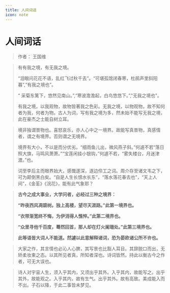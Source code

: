 ```yaml
---
title: 人间词话
icon: note
---
```


# 人间词话

> 作者： 王国维

>   有有我之境，有无我之境。  
>
> “泪眼问花花不语，乱红飞过秋千去”。“可堪孤馆闭春寒，杜鹃声里斜阳暮”,“有我之境也”。  
>
> “ 采菊东篱下，悠然见南山。”,“寒波澹澹起，白鸟悠悠下。”,"无我之境也"。
>
> 有我之境，以我观物，故物皆著我之色彩。无我之境，以物观物，故不知何者为我，何者为物。古人为词，写有我之境为多，然未始不能写无我之境，此在豪杰之士能自树立耳。

> 境非独谓景物也。喜怒哀乐，亦人心中之一境界。故能写真景物，真感情者，谓之有境界。否则谓之无境界。
>
> 境界有大小，不以是而分优劣。“细雨鱼儿出，微风燕子斜。”何遽不若“落日照大旗，马鸣风萧萧。”“宝莲闲挂小银钩，”何遽不若，“雾失楼台，月迷津渡。”也。
>
> 词至李后主而眼界始大，感慨遂深，遂边伶工之词。周介存至诸文韦之下，可为颠倒黑白矣。“自是人生长恨水长东”，“落水落花春去也”，“天上人间”，《金荃》《浣花》，能有此气象耶？

> **古今之成大事业，大学问者，必经过三种之境界：**
>
> **“昨夜西风凋碧树。独上高楼，望尽天涯路。”此第一境界也。**
>
> **“衣带渐宽终不悔，为伊消得人憔悴。”此第二境界也。**
>
> **“众里寻他千百度，蓦然回首，那人却在灯火阑珊处。”此第三境界也。**
>
> **此等语皆大词人不能道。然遽以此意解释诸词，恐为晏欧诸公所不许也。**

> 大家之作，其言情也必沁人心脾，其写景也比豁人耳目。其辞脱口而出，无矫柔妆束之态。以其所见者真，所知者深也。诗词皆然。持此以衡古今之作者，可无大误也。

> 诗人对宇宙人生，须入乎其内，又须出乎其外。入乎其内，故能写之。出乎其外，故能观之。入乎其内，故有生气。出乎其外。故有高致。美成能入而不出。子石以降，于此二事皆未梦见。

